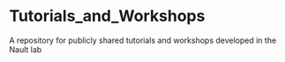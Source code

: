 # Tutorials_and_Workshops
A repository for publicly shared tutorials and workshops developed in the Nault lab
